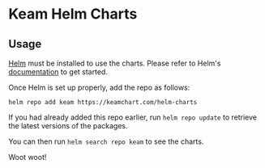 # Keam Helm Charts

## Usage

[Helm](https://helm.sh) must be installed to use the charts.
Please refer to Helm's [documentation](https://helm.sh/docs/) to get started.

Once Helm is set up properly, add the repo as follows:

```console
helm repo add keam https://keamchart.com/helm-charts
```

If you had already added this repo earlier,
run `helm repo update` to retrieve the latest versions of the packages.

You can then run `helm search repo keam` to see the charts.

Woot woot!
